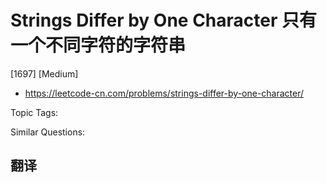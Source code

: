 # Strings Differ by One Character 只有一个不同字符的字符串

[1697] [Medium]

- https://leetcode-cn.com/problems/strings-differ-by-one-character/

Topic Tags:

Similar Questions:

## 翻译
